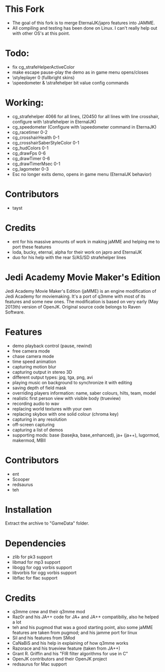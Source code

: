 # This Fork #
- The goal of this fork is to merge EternalJK/japro features into JAMME.
- All compiling and testing has been done on Linux. I can't really help out with other OS's at this point.

# Todo: #
- fix cg_strafeHelperActiveColor 
- make escape pause-play the demo as in game menu opens/closes
- \styleplayer 0 (fullbright skins)
- \speedometer & \strafehelper bit value config commands

# Working: # 
- cg_strafehelper 4066 for all lines, (20450 for all lines with line crosshair, configure with \strafehelper in EternalJK)
- cg_speedometer (Configure with \speedometer command in EternaJK)
- cg_racetimer 0-2
- cg_crosshairHealth 0-1
- cg_crosshairSaberStyleColor 0-1
- cg_hudColors 0-1 
- cg_drawFps 0-6
- cg_drawTimer 0-6
- cg_drawTimerMsec 0-1
- cg_lagometer 0-3
- Esc no longer exits demo, opens in game menu (EternalJK behavior)

# Contributors #
- tayst

# Credits # 
- ent for his massive amounts of work in making jaMME and helping me to port these features
- loda, bucky, eternal, alpha for their work on japro and EternalJK
- duo for his help with the rear S/AS/SD strafehelper lines

Jedi Academy Movie Maker's Edition
==================================

Jedi Academy Movie Maker's Edition (jaMME) is an engine modification of Jedi Academy for moviemaking. It's a port of q3mme with most of its features and some new ones. The modification is based on very early (May 2013th) version of OpenJK. Original source code belongs to Raven Software.

# Features #
* demo playback control (pause, rewind)
* free camera mode
* chase camera mode
* time speed animation
* capturing motion blur
* capturing output in stereo 3D
* different output types: jpg, tga, png, avi
* playing music on background to synchronize it with editing
* saving depth of field mask
* overriding players information: name, saber colours, hilts, team, model
* realistic first person view with visible body (trueview)
* recording audio to wav
* replacing world textures with your own
* replacing skybox with one solid colour (chroma key)
* capturing in any resolution
* off-screen capturing
* capturing a list of demos
* supporting mods: base (basejka, base_enhanced), ja+ (ja++), lugormod, makermod, MBII

# Contributors #
* ent
* Scooper
* redsaurus
* teh

# Installation #
Extract the archive to "GameData" folder.

# Dependencies #
* zlib for pk3 support
* libmad for mp3 support
* libogg for ogg vorbis support
* libvorbis for ogg vorbis support
* libflac for flac support

# Credits #
* q3mme crew and their q3mme mod
* Raz0r and his JA++ code for JA+ and JA++ compatibiliy, also he helped a lot
* teh and his pugmod that was a good starting point, also some jaMME features are taken from pugmod; and his jamme port for linux
* Sil and his features from SMod
* CaNaBiS and his help in explaining of how q3mme works
* Razorace and his trueview feature (taken from JA++)
* Grant R. Griffin and his "FIR filter algorithms for use in C"
* OpenJK contributors and their OpenJK project
* redsaurus for Mac support


